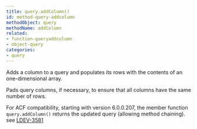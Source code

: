 ```yaml
---
title: query.addColumn()
id: method-query-addcolumn
methodObject: query
methodName: addColumn
related:
- function-queryaddcolumn
- object-query
categories:
- query
---
```


Adds a column to a query and populates its rows with the contents of an one-dimensional array.

Pads query columns, if necessary, to ensure that all columns have the same number of rows.

For ACF compatibility, starting with version 6.0.0.207, the member function `query.addColumn()` returns the updated query (allowing method chaining). see [LDEV-3581](https://luceeserver.atlassian.net/browse/LDEV-3581)